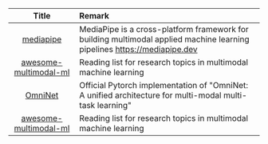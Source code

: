 | Title | Remark |
| :----: | :----|
| [mediapipe](https://github.com/google/mediapipe)|MediaPipe is a cross-platform framework for building multimodal applied machine learning pipelines https://mediapipe.dev|
|[awesome-multimodal-ml](https://github.com/pliang279/awesome-multimodal-ml)|Reading list for research topics in multimodal machine learning|
|[OmniNet](https://github.com/subho406/OmniNet)|Official Pytorch implementation of "OmniNet: A unified architecture for multi-modal multi-task learning" | Authors: Subhojeet Pramanik, Priyanka Agrawal, Aman Hussain |
|[awesome-multimodal-ml](https://github.com/pliang279/awesome-multimodal-ml)|Reading list for research topics in multimodal machine learning|

